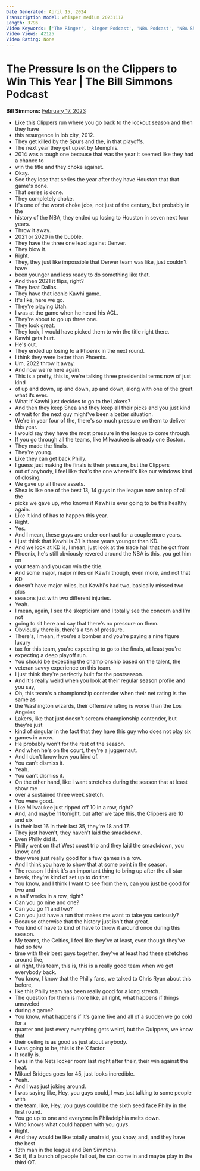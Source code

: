 ```yaml
---
Date Generated: April 15, 2024
Transcription Model: whisper medium 20231117
Length: 379s
Video Keywords: ['The Ringer', 'Ringer Podcast', 'NBA Podcast', 'NBA Show', 'Basketball Podcast', 'Basketball Show', 'Bill Simmons Podcast', 'Bill Simmons Show', 'Los Angeles Clippers', 'Clippers Basketball', 'Spotify Podcast', 'Kawhi Leonard', 'Paul George', 'NBA News', 'NBA All-Star', 'Chris Paul', 'Blake Griffin', 'Lob City', 'Bill Simmons NBA', 'Los Angeles Lakers', 'Laker Basketball']
Video Views: 42125
Video Rating: None
---
```


# The Pressure Is on the Clippers to Win This Year | The Bill Simmons Podcast
**Bill Simmons:** [February 17, 2023](https://www.youtube.com/watch?v=4JdshI4iK6I)
*  Like this Clippers run where you go back to the lockout season and then they have
*  this resurgence in lob city, 2012.
*  They get killed by the Spurs and the, in that playoffs.
*  The next year they get upset by Memphis.
*  2014 was a tough one because that was the year it seemed like they had a chance to
*  win the title and they choke against.
*  Okay.
*  See they lose that series the year after they have Houston that that game's done.
*  That series is done.
*  They completely choke.
*  It's one of the worst choke jobs, not just of the century, but probably in the
*  history of the NBA, they ended up losing to Houston in seven next four years.
*  Throw it away.
*  2021 or 2020 in the bubble.
*  They have the three one lead against Denver.
*  They blow it.
*  Right.
*  They, they just like impossible that Denver team was like, just couldn't have
*  been younger and less ready to do something like that.
*  And then 2021 it flips, right?
*  They beat Dallas.
*  They have that iconic Kawhi game.
*  It's like, here we go.
*  They're playing Utah.
*  I was at the game when he heard his ACL.
*  They're about to go up three one.
*  They look great.
*  They look, I would have picked them to win the title right there.
*  Kawhi gets hurt.
*  He's out.
*  They ended up losing to a Phoenix in the next round.
*  I think they were better than Phoenix.
*  Um, 2022 throw it away.
*  And now we're here again.
*  This is a pretty, this is, we're talking three presidential terms now of just kind
*  of up and down, up and down, up and down, along with one of the great what ifs ever.
*  What if Kawhi just decides to go to the Lakers?
*  And then they keep Shea and they keep all their picks and you just kind
*  of wait for the next guy might've been a better situation.
*  We're in year four of the, there's so much pressure on them to deliver this year.
*  I would say they have the most pressure in the league to come through.
*  If you go through all the teams, like Milwaukee is already one Boston.
*  They made the finals.
*  They're young.
*  Like they can get back Philly.
*  I guess just making the finals is their pressure, but the Clippers
*  out of anybody, I feel like that's the one where it's like our windows kind of closing.
*  We gave up all these assets.
*  Shea is like one of the best 13, 14 guys in the league now on top of all the
*  picks we gave up, who knows if Kawhi is ever going to be this healthy again.
*  Like it kind of has to happen this year.
*  Right.
*  Yes.
*  And I mean, these guys are under contract for a couple more years.
*  I just think that Kawhi is 31 is three years younger than KD.
*  And we look at KD is, I mean, just look at the trade hall that he got from
*  Phoenix, he's still obviously revered around the NBA is this, you get him on
*  your team and you can win the title.
*  And some major, major miles on Kawhi though, even more, and not that KD
*  doesn't have major miles, but Kawhi's had two, basically missed two plus
*  seasons just with two different injuries.
*  Yeah.
*  I mean, again, I see the skepticism and I totally see the concern and I'm not
*  going to sit here and say that there's no pressure on them.
*  Obviously there is, there's a ton of pressure.
*  There's, I mean, if you're a bomber and you're paying a nine figure luxury
*  tax for this team, you're expecting to go to the finals, at least you're
*  expecting a deep playoff run.
*  You should be expecting the championship based on the talent, the
*  veteran savvy experience on this team.
*  I just think they're perfectly built for the postseason.
*  And it's really weird when you look at their regular season profile and you say,
*  Oh, this team's a championship contender when their net rating is the same as
*  the Washington wizards, their offensive rating is worse than the Los Angeles
*  Lakers, like that just doesn't scream championship contender, but they're just
*  kind of singular in the fact that they have this guy who does not play six
*  games in a row.
*  He probably won't for the rest of the season.
*  And when he's on the court, they're a juggernaut.
*  And I don't know how you kind of.
*  You can't dismiss it.
*  Yeah.
*  You can't dismiss it.
*  On the other hand, like I want stretches during the season that at least show me
*  over a sustained three week stretch.
*  You were good.
*  Like Milwaukee just ripped off 10 in a row, right?
*  And, and maybe 11 tonight, but after we tape this, the Clippers are 10 and six
*  in their last 16 in their last 35, they're 18 and 17.
*  They just haven't, they haven't laid the smackdown.
*  Even Philly did it.
*  Philly went on that West coast trip and they laid the smackdown, you know, and
*  they were just really good for a few games in a row.
*  And I think you have to show that at some point in the season.
*  The reason I think it's an important thing to bring up after the all star
*  break, they're kind of set up to do that.
*  You know, and I think I want to see from them, can you just be good for two and
*  a half weeks in a row, right?
*  Can you go nine and one?
*  Can you go 11 and two?
*  Can you just have a run that makes me want to take you seriously?
*  Because otherwise that the history just isn't that great.
*  You kind of have to kind of have to throw it around once during this season.
*  My teams, the Celtics, I feel like they've at least, even though they've had so few
*  time with their best guys together, they've at least had these stretches around like,
*  all right, this team, this is, this is a really good team when we get everybody back.
*  You know, I know that the Philly fans, we talked to Chris Ryan about this before,
*  like this Philly team has been really good for a long stretch.
*  The question for them is more like, all right, what happens if things unraveled
*  during a game?
*  You know, what happens if it's game five and all of a sudden we go cold for a
*  quarter and just every everything gets weird, but the Quippers, we know that
*  their ceiling is as good as just about anybody.
*  I was going to be, this is the X factor.
*  It really is.
*  I was in the Nets locker room last night after their, their win against the heat.
*  Mikael Bridges goes for 45, just looks incredible.
*  Yeah.
*  And I was just joking around.
*  I was saying like, Hey, you guys could, I was just talking to some people with
*  the team, like, Hey, you guys could be the sixth seed face Philly in the first round.
*  You go up to one and everyone in Philadelphia melts down.
*  Who knows what could happen with you guys.
*  Right.
*  And they would be like totally unafraid, you know, and, and they have the best
*  13th man in the league and Ben Simmons.
*  So if, if a bunch of people fall out, he can come in and maybe play in the third OT.
